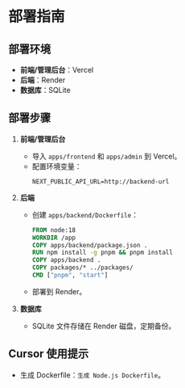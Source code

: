 # 部署指南

## 部署环境

- **前端/管理后台**：Vercel
- **后端**：Render
- **数据库**：SQLite

## 部署步骤

1. **前端/管理后台**

   - 导入 `apps/frontend` 和 `apps/admin` 到 Vercel。
   - 配置环境变量：
     ```env
     NEXT_PUBLIC_API_URL=http://backend-url
     ```

2. **后端**

   - 创建 `apps/backend/Dockerfile`：
     ```dockerfile
     FROM node:18
     WORKDIR /app
     COPY apps/backend/package.json .
     RUN npm install -g pnpm && pnpm install
     COPY apps/backend .
     COPY packages/* ../packages/
     CMD ["pnpm", "start"]
     ```
   - 部署到 Render。

3. **数据库**
   - SQLite 文件存储在 Render 磁盘，定期备份。

## Cursor 使用提示

- 生成 Dockerfile：`生成 Node.js Dockerfile`。
